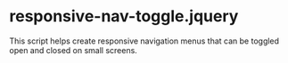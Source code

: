 responsive-nav-toggle.jquery
============================

This script helps create responsive navigation menus that can be toggled open and closed on small screens.
